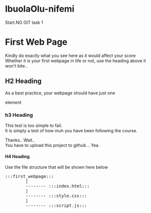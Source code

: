 # IbuolaOlu-nifemi
Start.NG GIT task 1

<!DOCTYPE html>
<html>
<body>
<h1>First Web Page</h1>
<p>Kindly do exactly what you see here as it would affect your score <br>Whether it is your first webpage in life or not, use the heading above it won't bite..</p>
<h2>H2 Heading</h2>
<p>As a best practice, your webpage should have just one</p>
<p>element</p>
<h3> h3 Heading</h3>
<p>This test is too simple to fail.<br>It is simply a test of how muh you have been following the course.</p>
<p>Thanks.. Wait..<br>You have to upload this project to github .. Yea.</p>
<h4>H4 Heading</h4>
<p>Use the file structure that will be shown here below</p>
<pre>:::first_webpage:::
        |
        -------- :::index.html:::
        |
        -------- :::style.css:::
        |
        -------- :::script.js:::</p>
</body>
</html>
